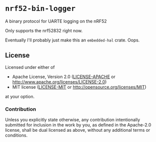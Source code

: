 # `nrf52-bin-logger`

A binary protocol for UARTE logging on the nRF52

Only supports the nrf52832 right now.

Eventually I'll probably just make this an `embedded-hal` crate. Oops.

## License

Licensed under either of

- Apache License, Version 2.0 ([LICENSE-APACHE](LICENSE-APACHE) or
  http://www.apache.org/licenses/LICENSE-2.0)
- MIT license ([LICENSE-MIT](LICENSE-MIT) or http://opensource.org/licenses/MIT)

at your option.

### Contribution

Unless you explicitly state otherwise, any contribution intentionally submitted
for inclusion in the work by you, as defined in the Apache-2.0 license, shall be
dual licensed as above, without any additional terms or conditions.
